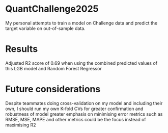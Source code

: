 # QuantChallenge2025
My personal attempts to train a model on Challenge data and predict the target variable on out-of-sample data.

# Results
Adjusted R2 score of 0.69 when using the combined predicted values of this LGB model and Random Forest Regressor

# Future considerations
Despite teammates doing cross-validation on my model and including their own, I should run my own K-fold CVs for greater confirmation and robustness of model
greater emphasis on minimising error metrics such as RMSE, MSE, MAPE and other metrics could be the focus instead of maximising R2  
